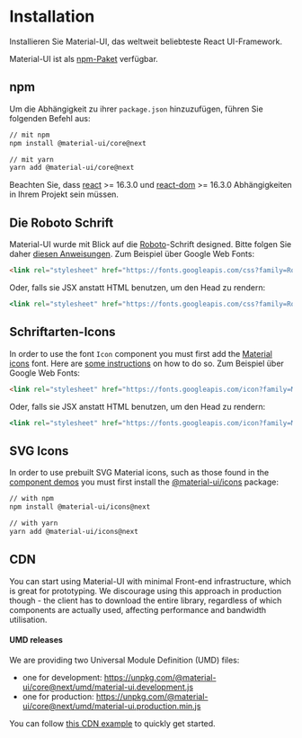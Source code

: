 # Installation

<p class="description">Installieren Sie Material-UI, das weltweit beliebteste React UI-Framework.</p>

Material-UI ist als [npm-Paket](https://www.npmjs.com/package/@material-ui/core) verfügbar.

## npm

Um die Abhängigkeit zu ihrer `package.json` hinzuzufügen, führen Sie folgenden Befehl aus:

```sh
// mit npm
npm install @material-ui/core@next

// mit yarn
yarn add @material-ui/core@next
```

Beachten Sie, dass [react](https://www.npmjs.com/package/react) >= 16.3.0 und [react-dom](https://www.npmjs.com/package/react-dom) >= 16.3.0 Abhängigkeiten in Ihrem Projekt sein müssen.

## Die Roboto Schrift

Material-UI wurde mit Blick auf die [Roboto](https://fonts.google.com/specimen/Roboto)-Schrift designed. Bitte folgen Sie daher [diesen Anweisungen](/style/typography/#general). Zum Beispiel über Google Web Fonts:

```html
<link rel="stylesheet" href="https://fonts.googleapis.com/css?family=Roboto:300,400,500">
```

Oder, falls sie JSX anstatt HTML benutzen, um den Head zu rendern:

```jsx
<link rel="stylesheet" href="https://fonts.googleapis.com/css?family=Roboto:300,400,500" />
```

## Schriftarten-Icons

In order to use the font `Icon` component you must first add the [Material icons](https://material.io/tools/icons/) font. Here are [some instructions](/style/icons/#font-icons) on how to do so. Zum Beispiel über Google Web Fonts:

```html
<link rel="stylesheet" href="https://fonts.googleapis.com/icon?family=Material+Icons">
```

Oder, falls sie JSX anstatt HTML benutzen, um den Head zu rendern:

```jsx
<link rel="stylesheet" href="https://fonts.googleapis.com/icon?family=Material+Icons" />
```

## SVG Icons

In order to use prebuilt SVG Material icons, such as those found in the [component demos](/demos/app-bar/) you must first install the [@material-ui/icons](https://www.npmjs.com/package/@material-ui/icons) package:

```sh
// with npm
npm install @material-ui/icons@next

// with yarn
yarn add @material-ui/icons@next
```

## CDN

You can start using Material-UI with minimal Front-end infrastructure, which is great for prototyping. We discourage using this approach in production though - the client has to download the entire library, regardless of which components are actually used, affecting performance and bandwidth utilisation.

#### UMD releases

We are providing two Universal Module Definition (UMD) files:

- one for development: https://unpkg.com/@material-ui/core@next/umd/material-ui.development.js
- one for production: https://unpkg.com/@material-ui/core@next/umd/material-ui.production.min.js

You can follow [this CDN example](https://github.com/mui-org/material-ui/tree/next/examples/cdn-next) to quickly get started.